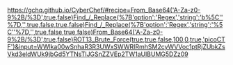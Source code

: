 
<https://gchq.github.io/CyberChef/#recipe=From_Base64('A-Za-z0-9%2B/%3D',true,false)Find_/_Replace(%7B'option':'Regex','string':'b%5C''%7D,'',true,false,true,false)Find_/_Replace(%7B'option':'Regex','string':'%5C''%7D,'',true,false,true,false)From_Base64('A-Za-z0-9%2B/%3D',true,false)ROT13_Brute_Force(true,true,false,100,0,true,'picoCTF')&input=WWlka00wSnhaR3R3UWxSWWRIRmhSM2cyWVVoc1ptRjZUbkZsVkd3eldWUk9jbGd5YTNsTlJGSnZZVEp2TW1aUlBUMG5DZz09>

